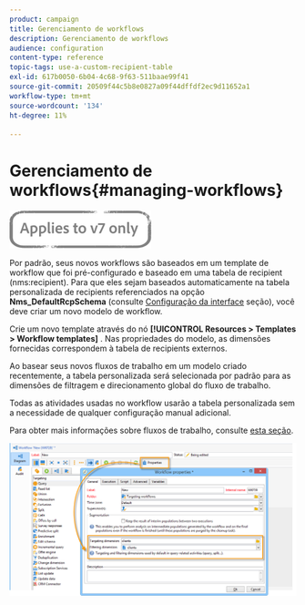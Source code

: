 ```yaml
---
product: campaign
title: Gerenciamento de workflows
description: Gerenciamento de workflows
audience: configuration
content-type: reference
topic-tags: use-a-custom-recipient-table
exl-id: 617b0050-6b04-4c68-9f63-511baae99f41
source-git-commit: 20509f44c5b8e0827a09f44dffdf2ec9d11652a1
workflow-type: tm+mt
source-wordcount: '134'
ht-degree: 11%

---
```


# Gerenciamento de workflows{#managing-workflows}

![](../../assets/v7-only.svg)

Por padrão, seus novos workflows são baseados em um template de workflow que foi pré-configurado e baseado em uma tabela de recipient (nms:recipient). Para que eles sejam baseados automaticamente na tabela personalizada de recipients referenciados na opção **Nms_DefaultRcpSchema** (consulte [Configuração da interface](../../configuration/using/configuring-the-interface.md) seção), você deve criar um novo modelo de workflow.

Crie um novo template através do nó **[!UICONTROL Resources > Templates > Workflow templates]** . Nas propriedades do modelo, as dimensões fornecidas correspondem à tabela de recipients externos.

Ao basear seus novos fluxos de trabalho em um modelo criado recentemente, a tabela personalizada será selecionada por padrão para as dimensões de filtragem e direcionamento global do fluxo de trabalho.

Todas as atividades usadas no workflow usarão a tabela personalizada sem a necessidade de qualquer configuração manual adicional.

Para obter mais informações sobre fluxos de trabalho, consulte [esta seção](../../workflow/using/about-workflows.md).

![](assets/cfg_external_table_workflow.png)

